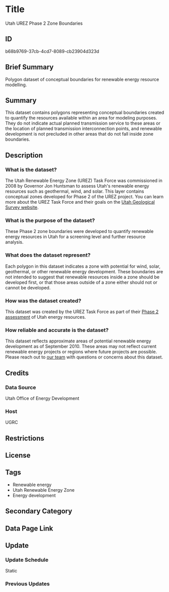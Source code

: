 # Title

Utah UREZ Phase 2 Zone Boundaries

## ID

b68b9769-37cb-4cd7-8089-cb23904d323d

## Brief Summary

Polygon dataset of conceptual boundaries for renewable energy resource modelling.

## Summary

This dataset contains polygons representing conceptual boundaries created to quantify the resources available within an area for modeling purposes. They do not indicate actual planned transmission service to these areas or the location of planned transmission interconnection points, and renewable development is not precluded in other areas that do not fall inside zone boundaries.

## Description

### What is the dataset?

The Utah Renewable Energy Zone (UREZ) Task Force was commissioned in 2008 by Governor Jon Huntsman to assess Utah's renewable energy resources such as geothermal, wind, and solar. This layer contains conceptual zones developed for Phase 2 of the UREZ project. You can learn more about the UREZ Task Force and their goals on the [Utah Geological Survey website](https://geology.utah.gov/map-pub/survey-notes/energy-news/energy-news-utahs-renewable-energy-zone-assessment/).

### What is the purpose of the dataset?

These Phase 2 zone boundaries were developed to quantify renewable energy resources in Utah for a screening level and further resource analysis.

### What does the dataset represent?

Each polygon in this dataset indicates a zone with potential for wind, solar, geothermal, or other renewable energy development. These boundaries are not intended to suggest that renewable resources inside a zone should be developed first, or that those areas outside of a zone either should not or cannot be developed.

### How was the dataset created?

This dataset was created by the UREZ Task Force as part of their [Phase 2 assessment](https://geology.utah.gov/docs/emp/UREZphase2.pdf) of Utah energy resources.

<!--- Was UGRC involved in the creation of this dataset? --->

### How reliable and accurate is the dataset?

This dataset reflects approximate areas of potential renewable energy development as of September 2010. These areas may not reflect current renewable energy projects or regions where future projects are possible. Please reach out to [our team](https://gis.utah.gov/contact/) with questions or concerns about this dataset.

## Credits

### Data Source

Utah Office of Energy Development

### Host

UGRC

## Restrictions

## License

## Tags

- Renewable energy
- Utah Renewable Energy Zone
- Energy development

## Secondary Category

## Data Page Link

## Update

### Update Schedule

Static

### Previous Updates
